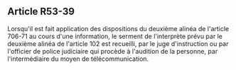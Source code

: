 Article R53-39
----
Lorsqu'il est fait application des dispositions du deuxième alinéa de l'article
706-71 au cours d'une information, le serment de l'interprète prévu par le
deuxième alinéa de l'article 102 est recueilli, par le juge d'instruction ou par
l'officier de police judiciaire qui procède à l'audition de la personne, par
l'intermédiaire du moyen de télécommunication.
